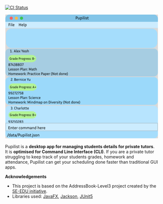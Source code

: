 [![CI Status](https://github.com/AY2223S1-CS2103T-W09-4/tp/workflows/Java%20CI/badge.svg)](https://github.com/se-edu/addressbook-level3/actions)

![Ui](docs/images/Ui.png)

Pupilist is a **desktop app for managing students details for private tutors**. It is **optimised for Command Line Interface (CLI)**. If you are a private tutor struggling to keep track of your students grades, homework and attendance, Pupilist can get your scheduling done faster than traditional GUI apps.


**Acknowledgements**

* This project is based on the AddressBook-Level3 project created by the [SE-EDU initiative](https://se-education.org).
* Libraries used: [JavaFX](https://openjfx.io/), [Jackson](https://github.com/FasterXML/jackson), [JUnit5](https://github.com/junit-team/junit5)